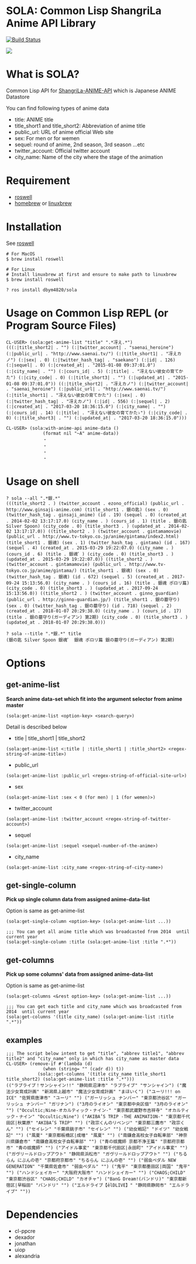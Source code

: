 # SOLA: Common Lisp ShangriLa Anime API Library

[![Build Status](https://travis-ci.com/dbym4820/sola.svg?branch=master)](https://travis-ci.com/dbym4820/sola)

![](./static/run-screen.png)

# What is SOLA?
Common Lisp API for [ShangriLa-ANIME-API](https://github.com/Project-ShangriLa) which is Japanese ANIME Datastore

You can find following types of anime data
- title: ANIME title
- title_short1 and title_short2: Abbreviation of anime title
- public_url: URL of anime official Web site
- sex: For men or for wemen
- sequel: round of anime, 2nd season, 3rd season ...etc
- twitter_account: Official twitter account
- city_name: Name of the city where the stage of the animation


# Requirement

- [roswell](https://github.com/roswell/roswell)
- [homebrew](https://github.com/Homebrew/brew) or [linuxbrew](https://github.com/Linuxbrew/brew)


# Installation

See [roswell](https://github.com/roswell/roswell)

```
# For MacOS
$ brew install roswell

# For Linux
# Install linuxbrew at first and ensure to make path to linuxbrew
$ brew install roswell
```

```
? ros install dbym4820/sola
```

# Usage on Common Lisp REPL (or Program Source Files)

```
CL-USER> (sola:get-anime-list "title" ".*冴え.*")
(((:|title_short2| . "") (:|twitter_account| . "saenai_heroine") (:|public_url| . "http://www.saenai.tv/") (:|title_short1| . "冴えカノ") (:|sex| . 0) (:|twitter_hash_tag| . "saekano") (:|id| . 126) (:|sequel| . 0) (:|created_at| . "2015-01-08 09:37:01.0") (:|city_name| . "") (:|cours_id| . 5) (:|title| . "冴えない彼女の育てかた") (:|city_code| . 0) (:|title_short3| . "") (:|updated_at| . "2015-01-08 09:37:01.0")) ((:|title_short2| . "冴えカノ") (:|twitter_account| . "saenai_heroine") (:|public_url| . "http://www.saenai.tv/") (:|title_short1| . "冴えない彼女の育てかた") (:|sex| . 0) (:|twitter_hash_tag| . "冴えカノ") (:|id| . 556) (:|sequel| . 2) (:|created_at| . "2017-03-20 18:36:15.0") (:|city_name| . "") (:|cours_id| . 14) (:|title| . "冴えない彼女の育てかた♭") (:|city_code| . 0) (:|title_short3| . "") (:|updated_at| . "2017-03-20 18:36:15.0")))

CL-USER> (sola:with-anime-api anime-data ()
	          (format nil "~A" anime-data))
			  ・
			  ・
			  ・
			  ・
```


# Usage on shell

```
? sola --all ".*銀.*"
(((title_short2 . ) (twitter_account . ezono_official) (public_url . http://www.ginsaji-anime.com) (title_short1 . 銀の匙) (sex . 0) (twitter_hash_tag . ginsaji_anime) (id . 19) (sequel . 0) (created_at . 2014-02-02 13:17:17.0) (city_name . ) (cours_id . 1) (title . 銀の匙 Silver Spoon) (city_code . 0) (title_short3 . ) (updated_at . 2014-02-02 13:17:17.0)) ((title_short2 . ) (twitter_account . gintamamovie) (public_url . http://www.tv-tokyo.co.jp/anime/gintama/index2.html) (title_short1 . 銀魂) (sex . 1) (twitter_hash_tag . gintama) (id . 167) (sequel . 4) (created_at . 2015-03-29 19:22:07.0) (city_name . ) (cours_id . 6) (title . 銀魂゜) (city_code . 0) (title_short3 . ) (updated_at . 2015-03-29 19:22:07.0)) ((title_short2 . ) (twitter_account . gintamamovie) (public_url . http://www.tv-tokyo.co.jp/anime/gintama/) (title_short1 . 銀魂) (sex . 0) (twitter_hash_tag . 銀魂) (id . 672) (sequel . 5) (created_at . 2017-09-24 15:13:56.0) (city_name . ) (cours_id . 16) (title . 銀魂 ポロリ篇) (city_code . 0) (title_short3 . ) (updated_at . 2017-09-24 15:13:56.0)) ((title_short2 . ) (twitter_account . ginno_guardian) (public_url . http://ginno-guardian.jp/) (title_short1 . 銀の墓守り) (sex . 0) (twitter_hash_tag . 銀の墓守り) (id . 718) (sequel . 2) (created_at . 2018-01-07 20:29:38.0) (city_name . ) (cours_id . 17) (title . 銀の墓守り(ガーディアン) 第2期) (city_code . 0) (title_short3 . ) (updated_at . 2018-01-07 20:29:38.0)))

? sola --title ".*銀.*" title
(銀の匙 Silver Spoon 銀魂゜ 銀魂 ポロリ篇 銀の墓守り(ガーディアン) 第2期)

```


# Options

## get-anime-list

**Search anime data-set which fit into the argument selector from anime master**

```
(sola:get-anime-list <option-key> <search-query>)
```

Detail is described below

- title | title_short1 | title_short2

```
(sola:get-anime-list <:title | :title_short1 | :title_short2> <regex-string-of-anime-title>)
```

- public_url

```
(sola:get-anime-list :public_url <regex-string-of-official-site-url>)
```

- sex

```
(sola:get-anime-list :sex < 0 (for men) | 1 (for wemen)>)
```

- twitter_account

```
(sola:get-anime-list :twitter_account <regex-string-of-twitter-account>)
```

- sequel 

```
(sola:get-anime-list :sequel <sequel-number-of-the-anime>)
```

- city_name 

```
(sola:get-anime-list :city_name <regex-string-of-city-name>)
```

## get-single-column

**Pick up single column data from assigned anime-data-list**

Option is same as get-anime-list

```
(sola:get-single-column <option-key> (sola:get-anime-list ...))

;;; You can get all anime title which was broadcasted from 2014  until current year
(sola:get-single-column :title (sola:get-anime-list :title ".*"))
```

## get-columns

**Pick up some columns' data from assigned anime-data-list**

Option is same as get-anime-list

```
(sola:get-columns <&rest option-key> (sola:get-anime-list ...))

;;; You can get each title and city_name which was broadcasted from 2014  until current year
(sola:get-columns '(title city_name) (sola:get-anime-list :title ".*"))
```

## examples

```
;;; The script below intent to get "title", "abbrev title1", "abbrev title2" and "city_name" only in which has city_name as master data
CL-USER> (remove-if #'(lambda (d)
		      (when (string= "" (cadr d)) t))
		    (sola::get-columns '(title city_name title_short1 title_short2) (sola:get-anime-list :title ".*")))
(("ラブライブ！サンシャイン!!" "静岡県沼津市" "ラブライブ" "サンシャイン") ("魔法少女育成計画" "新潟県上越市" "魔法少女育成計画" "まほいく") ("ユーリ!!! on ICE" "佐賀県唐津市" "ユーリ" "") ("ガーリッシュ ナンバー" "東京都渋谷区" "ガーリッシュ ナンバー" "ガリナン") ("3月のライオン" "東京都中央区佃" "3月のライオン" "") ("Occultic;Nine-オカルティック・ナイン-" "東京都武蔵野市吉祥寺" "オカルティック・ナイン" "Occultic;Nine") ("AKIBA’S TRIP -THE ANIMATION-" "東京都千代田区|秋葉原" "AKIBA’S TRIP" "") ("政宗くんのリベンジ" "東京都三鷹市" "政宗くん" "") ("セイレン" "千葉県銚子市" "セイレン" "") ("幼女戦記" "ドイツ" "幼女戦記" "") ("風夏" "東京都板橋区|成増" "風夏" "") ("南鎌倉高校女子自転車部" "神奈川県鎌倉市" "南鎌倉高校女子自転車部" "") ("青の祓魔師 京都不浄王篇" "京都府京都市" "青の祓魔師" "") ("アイドル事変" "東京都千代田区|永田町" "アイドル事変" "") ("ガヴリールドロップアウト" "静岡県浜松市" "ガヴリールドロップアウト" "") ("ちるらん にぶんの壱" "京都府京都市" "ちるらん にぶんの壱" "") ("弱虫ペダル NEW GENERATION" "千葉県佐倉市" "弱虫ペダル" "") ("鬼平" "東京都墨田区|両国" "鬼平" "") ("ハンドシェイカー" "大阪府大阪市" "ハンドシェイカー" "") ("CHAOS;CHILD" "東京都渋谷区" "CHAOS;CHILD" "カオチャ") ("BanG Dream!(バンドリ)" "東京都新宿区|早稲田" "バンドリ" "") ("エルドライブ【ēlDLIVE】" "静岡県静岡市" "エルドライブ" ""))
```


# Dependencies

- cl-ppcre
- dexador
- jonathan
- uiop
- alexandria
